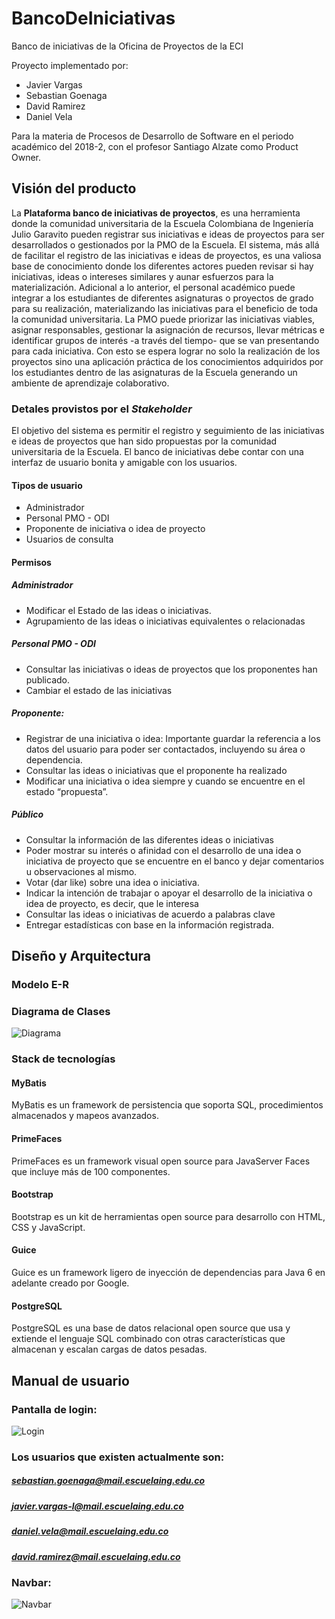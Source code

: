 


# BancoDeIniciativas
Banco de iniciativas de la Oficina de Proyectos de la ECI

Proyecto implementado por:

 - Javier Vargas
 - Sebastian Goenaga
 - David Ramirez
 - Daniel Vela

Para la materia de Procesos de Desarrollo de Software en el periodo académico del 2018-2, con el profesor Santiago Alzate como Product Owner.

## Visión del producto

La **Plataforma banco de iniciativas de proyectos**, es una herramienta donde la comunidad universitaria de la Escuela Colombiana de Ingeniería Julio Garavito pueden registrar sus iniciativas e ideas de proyectos para ser desarrollados o gestionados por la PMO de la Escuela. El sistema, más allá de facilitar el registro de las iniciativas e ideas de proyectos, es una valiosa base de conocimiento donde los diferentes actores pueden revisar si hay iniciativas, ideas o intereses similares y aunar esfuerzos para la materialización. Adicional a lo anterior, el personal académico puede integrar a los estudiantes de diferentes asignaturas o proyectos de grado para su realización, materializando las iniciativas para el beneficio de toda la comunidad universitaria. La PMO puede priorizar las iniciativas viables, asignar responsables, gestionar la asignación de recursos, llevar métricas e identificar grupos de interés -a través del tiempo- que se van presentando para cada iniciativa. Con esto se espera lograr no solo la realización de los proyectos sino una aplicación práctica de los conocimientos adquiridos por los estudiantes dentro de las asignaturas de la Escuela generando un ambiente de aprendizaje colaborativo.

### Detales provistos por el _Stakeholder_

El objetivo del sistema es permitir el registro y seguimiento de las iniciativas e ideas de proyectos que han sido propuestas por la comunidad universitaria de la Escuela. El banco de iniciativas debe contar con una interfaz de usuario bonita y amigable con los usuarios.

#### Tipos de usuario

* Administrador
* Personal PMO - ODI
* Proponente de iniciativa o idea de proyecto
* Usuarios de consulta

#### Permisos

##### Administrador

* Modificar el Estado de las ideas o iniciativas.
* Agrupamiento de las ideas o iniciativas equivalentes o relacionadas

##### Personal PMO - ODI

* Consultar las iniciativas o ideas de proyectos que los proponentes han publicado.
* Cambiar el estado de las iniciativas

##### Proponente:

* Registrar de una iniciativa o idea: Importante guardar la referencia a los datos del usuario para poder ser contactados, incluyendo su área o dependencia.
* Consultar las ideas o iniciativas que el proponente ha realizado
* Modificar una iniciativa o idea siempre y cuando se encuentre en el estado “propuesta”.

##### Público

* Consultar la información de las diferentes ideas o iniciativas 
* Poder mostrar su interés o afinidad con el desarrollo de una idea o iniciativa de proyecto que se encuentre en el banco y dejar comentarios u observaciones al mismo. 
* Votar (dar like) sobre una idea o iniciativa.
* Indicar la intención de trabajar o apoyar el desarrollo de la iniciativa o idea de proyecto, es decir, que le interesa
* Consultar las ideas o iniciativas de acuerdo a palabras clave
* Entregar estadísticas con base en la información registrada.

##  Diseño y Arquitectura

### Modelo E-R

### Diagrama de Clases

![Diagrama](diagrama.png)

### Stack de tecnologías

#### MyBatis

MyBatis es un framework de persistencia que soporta SQL, procedimientos almacenados y mapeos avanzados. 

#### PrimeFaces

PrimeFaces es un framework visual open source para JavaServer Faces que incluye más de 100 componentes.

#### Bootstrap

Bootstrap es un kit de herramientas open source para desarrollo con HTML, CSS y JavaScript.

#### Guice

Guice es un framework ligero de inyección de dependencias para Java 6 en adelante creado por Google.

#### PostgreSQL

PostgreSQL es una base de datos relacional open source que usa y extiende el lenguaje SQL combinado con otras características que almacenan y escalan cargas de datos pesadas.


##  Manual de usuario

### Pantalla de login:

![Login](login.png)

### Los usuarios que existen actualmente son:
   ##### sebastian.goenaga@mail.escuelaing.edu.co
   ##### javier.vargas-l@mail.escuelaing.edu.co
   ##### daniel.vela@mail.escuelaing.edu.co
   ##### david.ramirez@mail.escuelaing.edu.co

### Navbar:

![Navbar](nav.jpeg)

